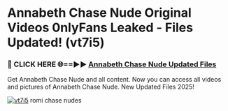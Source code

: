 # Annabeth Chase Nude Original Videos 0nlyFans Leaked - Files Updated! (vt7i5)

<h3>🔴 CLICK HERE 🌐==►► <a href="https://tinyurl.com/5h6xmrr3" rel="nofollow">Annabeth Chase Nude Updated Files</a></h3>

Get Annabeth Chase Nude and all content. Now you can access all videos and pictures of Annabeth Chase Nude. New Updated Files 2025!

[![vt7i5](https://i.imgur.com/KVD873Z.gif)](https://tinyurl.com/5h6xmrr3)
romi chase nudes